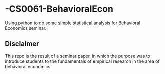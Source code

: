 # -CS0061-BehavioralEcon
Using python to do some simple statistical analysis for Behavioral Economics seminar.

## Disclaimer
This repo is the result of a seminar paper, in which the purpose was to introduce students to the fundamentals of empirical research in the area of behavioral economics.
